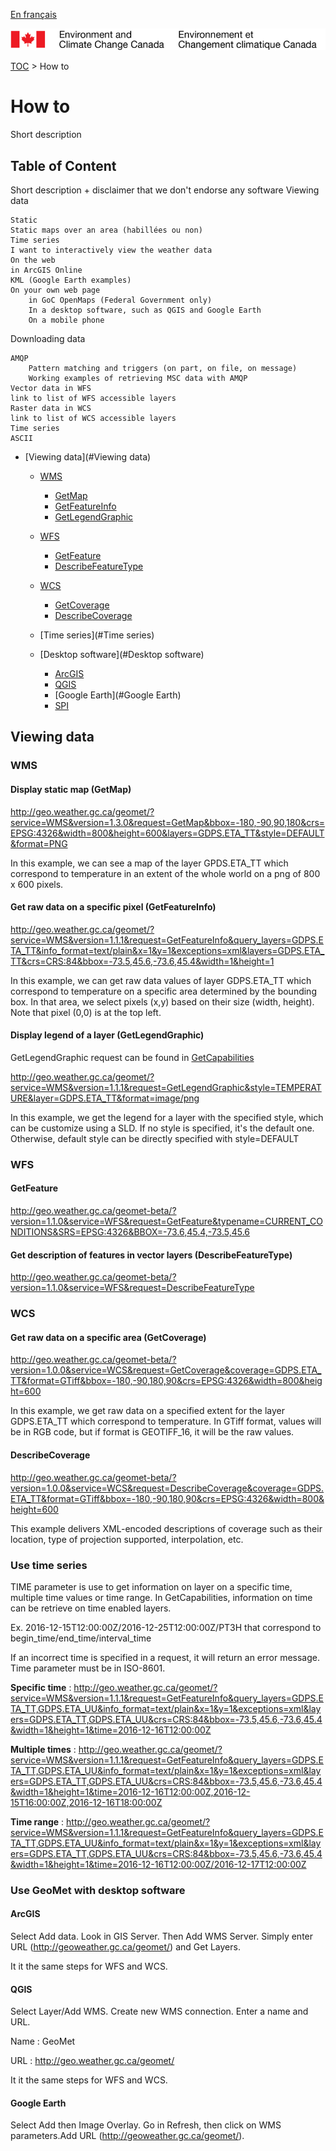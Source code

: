 [En français](readme_fr.md)

![ECCC logo](../img_eccc-logo.png)

[TOC](../readme.md) > How to


How to
========

Short description

Table of Content
----------------

Short description + disclaimer that we don't endorse any software
Viewing data

    Static
    Static maps over an area (habillées ou non)
    Time series
    I want to interactively view the weather data
    On the web
    in ArcGIS Online
    KML (Google Earth examples)
    On your own web page
        in GoC OpenMaps (Federal Government only)
        In a desktop software, such as QGIS and Google Earth
        On a mobile phone
Downloading data

    AMQP
        Pattern matching and triggers (on part, on file, on message)
        Working examples of retrieving MSC data with AMQP
    Vector data in WFS
    link to list of WFS accessible layers
    Raster data in WCS
    link to list of WCS accessible layers
    Time series
    ASCII

* [Viewing data](#Viewing data)
    * [WMS](#WMS)
        * [GetMap](#GetMap)
        * [GetFeatureInfo](#GetFeatureInfo)
        * [GetLegendGraphic](#GetLegendGraphic)

	* [WFS](#WFS)
	    * [GetFeature](#GetFeature)
	    * [DescribeFeatureType](#DescribeFeatureType)
	    
	* [WCS](#WCS)
	    * [GetCoverage](#GetCoverage)
	    * [DescribeCoverage](#DescribeCoverage)
    * [Time series](#Time series)
    
    * [Desktop software](#Desktop software)
        * [ArcGIS](#ArcGIS)
        * [QGIS](#QGIS)
        * [Google Earth](#Google Earth)
        * [SPI](#SPI)


    

## Viewing data

### WMS 

#### Display static map (GetMap)

http://geo.weather.gc.ca/geomet/?service=WMS&version=1.3.0&request=GetMap&bbox=-180,-90,90,180&crs=EPSG:4326&width=800&height=600&layers=GDPS.ETA_TT&style=DEFAULT&format=PNG

In this example, we can see a map of the layer GPDS.ETA_TT which correspond to temperature in an extent of the whole world on a png of 800 x 600 pixels.

#### Get raw data on a specific pixel (GetFeatureInfo)

http://geo.weather.gc.ca/geomet/?service=WMS&version=1.1.1&request=GetFeatureInfo&query_layers=GDPS.ETA_TT&info_format=text/plain&x=1&y=1&exceptions=xml&layers=GDPS.ETA_TT&crs=CRS:84&bbox=-73.5,45.6,-73.6,45.4&width=1&height=1

In this example, we can get raw data values of layer GDPS.ETA_TT which correspond to temperature on a specific area determined by the bounding box. In that area, we select pixels (x,y) based on their size (width, height). Note that pixel (0,0) is at the top left. 

#### Display legend of a layer (GetLegendGraphic)

GetLegendGraphic request can be found in [GetCapabilities](http://geo.weather.gc.ca/geomet/?version=1.3.0&service=WMS&request=GetCapabilities)

http://geo.weather.gc.ca/geomet/?service=WMS&version=1.1.1&request=GetLegendGraphic&style=TEMPERATURE&layer=GDPS.ETA_TT&format=image/png

In this example, we get the legend for a layer with the specified style, which can be customize using a SLD. If no style is specified, it's the default one. Otherwise, default style can be directly specified with style=DEFAULT

### WFS

#### GetFeature

http://geo.weather.gc.ca/geomet-beta/?version=1.1.0&service=WFS&request=GetFeature&typename=CURRENT_CONDITIONS&SRS=EPSG:4326&BBOX=-73.6,45.4,-73.5,45.6

#### Get description of features in vector layers (DescribeFeatureType)

http://geo.weather.gc.ca/geomet-beta/?version=1.1.0&service=WFS&request=DescribeFeatureType

### WCS

#### Get raw data on a specific area (GetCoverage)

http://geo.weather.gc.ca/geomet-beta/?version=1.0.0&service=WCS&request=GetCoverage&coverage=GDPS.ETA_TT&format=GTiff&bbox=-180,-90,180,90&crs=EPSG:4326&width=800&height=600

In this example, we get raw data on a specified extent for the layer GDPS.ETA_TT which correspond to temperature. In GTiff format, values will be in RGB code, but if format is GEOTIFF_16, it will be the raw values.

#### DescribeCoverage

http://geo.weather.gc.ca/geomet-beta/?version=1.0.0&service=WCS&request=DescribeCoverage&coverage=GDPS.ETA_TT&format=GTiff&bbox=-180,-90,180,90&crs=EPSG:4326&width=800&height=600

This example delivers XML-encoded descriptions of coverage such as their location, type of projection supported, interpolation, etc.

### Use time series

TIME parameter is use to get information on layer on a specific time, multiple time values or time range. In GetCapabilities, information on time can be retrieve on time enabled layers.

Ex. 2016-12-15T12:00:00Z/2016-12-25T12:00:00Z/PT3H that correspond to begin_time/end_time/interval_time

If an incorrect time is specified in a request, it will return an error message. Time parameter must be in ISO-8601.

**Specific time** : http://geo.weather.gc.ca/geomet/?service=WMS&version=1.1.1&request=GetFeatureInfo&query_layers=GDPS.ETA_TT,GDPS.ETA_UU&info_format=text/plain&x=1&y=1&exceptions=xml&layers=GDPS.ETA_TT,GDPS.ETA_UU&crs=CRS:84&bbox=-73.5,45.6,-73.6,45.4&width=1&height=1&time=2016-12-16T12:00:00Z

**Multiple times** : http://geo.weather.gc.ca/geomet/?service=WMS&version=1.1.1&request=GetFeatureInfo&query_layers=GDPS.ETA_TT,GDPS.ETA_UU&info_format=text/plain&x=1&y=1&exceptions=xml&layers=GDPS.ETA_TT,GDPS.ETA_UU&crs=CRS:84&bbox=-73.5,45.6,-73.6,45.4&width=1&height=1&time=2016-12-16T12:00:00Z,2016-12-15T16:00:00Z,2016-12-16T18:00:00Z

**Time range** : http://geo.weather.gc.ca/geomet/?service=WMS&version=1.1.1&request=GetFeatureInfo&query_layers=GDPS.ETA_TT,GDPS.ETA_UU&info_format=text/plain&x=1&y=1&exceptions=xml&layers=GDPS.ETA_TT,GDPS.ETA_UU&crs=CRS:84&bbox=-73.5,45.6,-73.6,45.4&width=1&height=1&time=2016-12-16T12:00:00Z/2016-12-17T12:00:00Z


### Use GeoMet with desktop software

#### ArcGIS

Select Add data. Look in GIS Server. Then Add WMS Server. Simply enter URL (http://geoweather.gc.ca/geomet/) and Get Layers.

It it the same steps for WFS and WCS.

#### QGIS

Select Layer/Add WMS. Create new WMS connection. Enter a name and URL. 

Name : GeoMet

URL : http://geo.weather.gc.ca/geomet/ 

It it the same steps for WFS and WCS.

#### Google Earth

Select Add then Image Overlay. Go in Refresh, then click on WMS parameters.Add URL (http://geoweather.gc.ca/geomet/).

